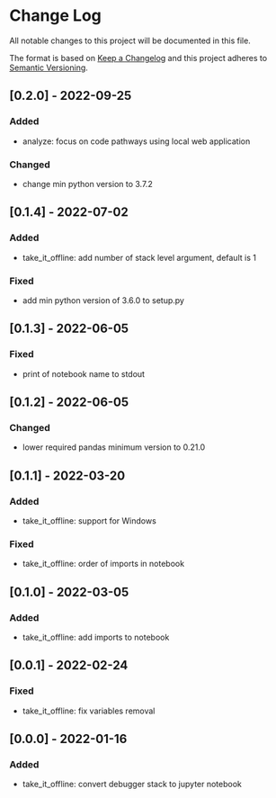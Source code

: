 # Change Log
All notable changes to this project will be documented in this file.
 
The format is based on [Keep a Changelog](http://keepachangelog.com/)
and this project adheres to [Semantic Versioning](http://semver.org/).
 
## [0.2.0] - 2022-09-25

### Added

- analyze: focus on code pathways using local web application

### Changed

- change min python version to 3.7.2
 
## [0.1.4] - 2022-07-02

### Added

- take_it_offline: add number of stack level argument, default is 1
 
### Fixed

- add min python version of 3.6.0 to setup.py

## [0.1.3] - 2022-06-05
 
### Fixed

- print of notebook name to stdout

## [0.1.2] - 2022-06-05
 
### Changed

- lower required pandas minimum version to 0.21.0

## [0.1.1] - 2022-03-20
 
### Added

- take_it_offline: support for Windows

### Fixed

- take_it_offline: order of imports in notebook

## [0.1.0] - 2022-03-05
 
### Added

- take_it_offline: add imports to notebook


## [0.0.1] - 2022-02-24
 
### Fixed

- take_it_offline: fix variables removal
 
## [0.0.0] - 2022-01-16
 
### Added

- take_it_offline: convert debugger stack to jupyter notebook